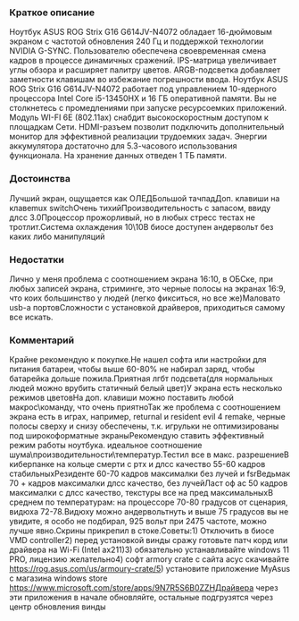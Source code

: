 ### **Краткое описание**
Ноутбук ASUS ROG Strix G16 G614JV-N4072 обладает 16-дюймовым экраном с частотой обновления 240 Гц и поддержкой технологии NVIDIA G-SYNC. Пользователю обеспечена своевременная смена кадров в процессе динамичных сражений. IPS-матрица увеличивает углы обзора и расширяет палитру цветов. ARGB-подсветка добавляет заметности клавишам во избежание погрешности ввода.  Ноутбук ASUS ROG Strix G16 G614JV-N4072 работает под управлением 10-ядерного процессора Intel Core i5-13450HX и 16 ГБ оперативной памяти. Вы не столкнетесь с промедлениями при запуске ресурсоемких приложений. Модуль WI-FI 6E (802.11ax) снабдит высокоскоростным доступом к площадкам Сети. HDMI-разъем позволит подключить дополнительный монитор для эффективной реализации трудоемких задач. Энергии аккумулятора достаточно для 5.3-часового использования функционала. На хранение данных отведен 1 ТБ памяти.

### **Достоинства**
Лучший экран, ощущается как ОЛЕДБольшой тачпадДоп. клавиши на клавеmux switchОчень тихийПроизводительность с запасом, ввиду длсс 3.0Процессор прожорливый, но в любых стресс тестах не тротлит.Система охлаждения 10\10В биосе доступен андервольт без каких либо манипуляций

### **Недостатки**
Лично у меня проблема с соотношением экрана 16:10, в ОБСке, при любых записей экрана, стриминге, это черные полосы на экранах 16:9, что коих большинство у людей (легко фикситься, но все же)Маловато usb-a портовСложности с установкой драйверов, приходиться самому все искать.

### **Комментарий**
Крайне рекомендую к покупке.Не нашел софта или настройки для питания батареи, чтобы выше 60-80% не набирал заряд, чтобы батарейка дольше пожила.Приятная лгбт подсвета(для нормальных людей можно врубить статичный белый цвет)У экрана есть несколько режимов цветовНа доп. клавиши можно поставить любой макрос\команду, что очень приятноТак же проблема с соотношением экрана есть в играх, например, returnal и resident evil 4 remake, черные полосы сверху и снизу обеспечены, т.к. игрульки не оптимизированы под широкоформатные экраныРекомендую ставить эффективный режим работы ноутбука. идеальное соотношение шума\производительности\температур.Тестил все в макс. разрешениеВ киберпанке на кольце смерти с ртх и длсс качество 55-60 кадров стабильныхРезиденте 60-70 кадров максималки без лучей и fsrВедьмак 70 + кадров максималки длсс качество, без лучейЛаст оф ас 50 кадров максималки с длсс качество, текстуры все на пред максимальныхВ среднем по температурам: на процессоре 70-80 градусов от сценария, видюха 72-78.Видюху можно андервольтнуть и выше 75 градусов вы не увидите, я особо не подбирал, 925 вольт при 2475 частоте, можно лучше явно.Скрины прикрепил в стоке.Советы:1) Отключить в биосе VMD controller2) перед установкой винды сражу готовьте патч корд или драйвера на Wi-Fi (Intel ax211)3) обязательно устанавливайте windows 11 PRO, лицензию желательно4) софт armory crate с сайта асус скачивайте https://rog.asus.com/us/armoury-crate/5) установите приложение MyAsus с магазина windows store https://www.microsoft.com/store/apps/9N7R5S6B0ZZHДрайвера через эти приложения в начале обновляйте, остальные подгрузятся через центр обновления винды
